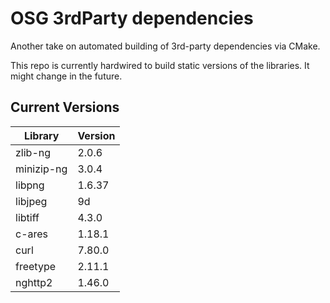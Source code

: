 # OSG 3rdParty dependencies

Another take on automated building of 3rd-party dependencies via CMake.

This repo is currently hardwired to build static versions of the libraries. It might change in the future.

## Current Versions
| Library    | Version |
| ---------- | ------- |
| zlib-ng    | 2.0.6   |
| minizip-ng | 3.0.4   |
| libpng     | 1.6.37  |
| libjpeg    | 9d      |
| libtiff    | 4.3.0   |
| c-ares     | 1.18.1  |
| curl       | 7.80.0  |
| freetype   | 2.11.1  |
| nghttp2    | 1.46.0  |
